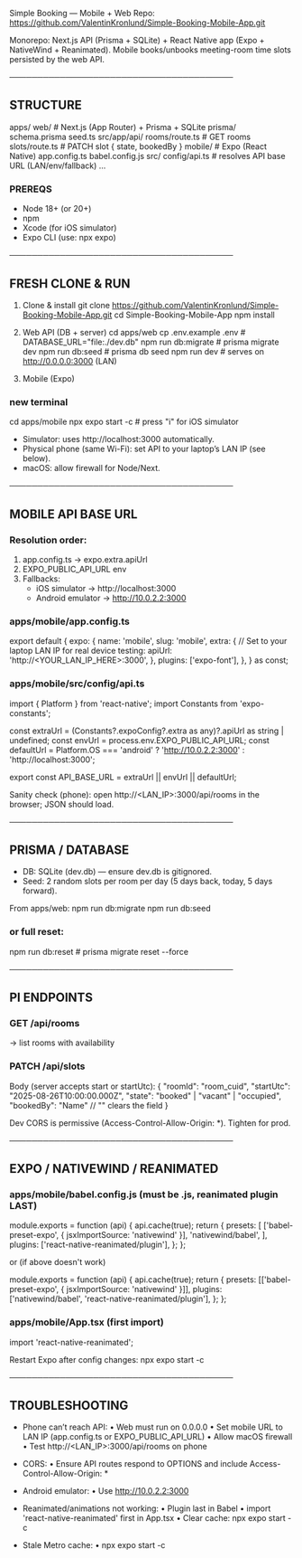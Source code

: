 <!-- @format -->

Simple Booking — Mobile + Web
Repo: https://github.com/ValentinKronlund/Simple-Booking-Mobile-App.git

Monorepo: Next.js API (Prisma + SQLite) + React Native app (Expo + NativeWind + Reanimated).
Mobile books/unbooks meeting-room time slots persisted by the web API.

────────────────────────────────────────

## STRUCTURE

apps/
web/ # Next.js (App Router) + Prisma + SQLite
prisma/
schema.prisma
seed.ts
src/app/api/
rooms/route.ts # GET rooms
slots/route.ts # PATCH slot { state, bookedBy }
mobile/ # Expo (React Native)
app.config.ts
babel.config.js
src/
config/api.ts # resolves API base URL (LAN/env/fallback)
...

### PREREQS

- Node 18+ (or 20+)
- npm
- Xcode (for iOS simulator)
- Expo CLI (use: npx expo)

────────────────────────────────────────

## FRESH CLONE & RUN

1. Clone & install
   git clone https://github.com/ValentinKronlund/Simple-Booking-Mobile-App.git
   cd Simple-Booking-Mobile-App
   npm install

2. Web API (DB + server)
   cd apps/web
   cp .env.example .env # DATABASE_URL="file:./dev.db"
   npm run db:migrate # prisma migrate dev
   npm run db:seed # prisma db seed
   npm run dev # serves on http://0.0.0.0:3000 (LAN)

3. Mobile (Expo)

### new terminal

cd apps/mobile
npx expo start -c # press "i" for iOS simulator

- Simulator: uses http://localhost:3000 automatically.
- Physical phone (same Wi-Fi): set API to your laptop’s LAN IP (see below).
- macOS: allow firewall for Node/Next.

────────────────────────────────────────

## MOBILE API BASE URL

### Resolution order:

1. app.config.ts → expo.extra.apiUrl
2. EXPO_PUBLIC_API_URL env
3. Fallbacks:
   - iOS simulator → http://localhost:3000
   - Android emulator → http://10.0.2.2:3000

### apps/mobile/app.config.ts

export default {
expo: {
name: 'mobile',
slug: 'mobile',
extra: {
// Set to your laptop LAN IP for real device testing:
apiUrl: 'http://<YOUR_LAN_IP_HERE>:3000',
},
plugins: ['expo-font'],
},
} as const;

### apps/mobile/src/config/api.ts

import { Platform } from 'react-native';
import Constants from 'expo-constants';

const extraUrl = (Constants?.expoConfig?.extra as any)?.apiUrl as string | undefined;
const envUrl = process.env.EXPO_PUBLIC_API_URL;
const defaultUrl =
Platform.OS === 'android' ? 'http://10.0.2.2:3000' : 'http://localhost:3000';

export const API_BASE_URL = extraUrl || envUrl || defaultUrl;

Sanity check (phone): open http://<LAN_IP>:3000/api/rooms in the browser; JSON should load.

────────────────────────────────────────

## PRISMA / DATABASE

- DB: SQLite (dev.db) — ensure dev.db is gitignored.
- Seed: 2 random slots per room per day (5 days back, today, 5 days forward).

From apps/web:
npm run db:migrate
npm run db:seed

### or full reset:

npm run db:reset # prisma migrate reset --force

────────────────────────────────────────

## PI ENDPOINTS

### GET /api/rooms

→ list rooms with availability

### PATCH /api/slots

Body (server accepts start or startUtc):
{
"roomId": "room_cuid",
"startUtc": "2025-08-26T10:00:00.000Z",
"state": "booked" | "vacant" | "occupied",
"bookedBy": "Name" // "" clears the field
}

Dev CORS is permissive (Access-Control-Allow-Origin: \*). Tighten for prod.

────────────────────────────────────────

## EXPO / NATIVEWIND / REANIMATED

### apps/mobile/babel.config.js (must be .js, reanimated plugin LAST)

module.exports = function (api) {
api.cache(true);
return {
presets: [
['babel-preset-expo', { jsxImportSource: 'nativewind' }],
'nativewind/babel',
],
plugins: ['react-native-reanimated/plugin'],
};
};

or (if above doesn't work)

module.exports = function (api) {
api.cache(true);
return {
presets: [['babel-preset-expo', { jsxImportSource: 'nativewind' }]],
plugins: ['nativewind/babel', 'react-native-reanimated/plugin'],
};
};

### apps/mobile/App.tsx (first import)

import 'react-native-reanimated';

Restart Expo after config changes:
npx expo start -c

────────────────────────────────────────

## TROUBLESHOOTING

- Phone can’t reach API:
  • Web must run on 0.0.0.0
  • Set mobile URL to LAN IP (app.config.ts or EXPO_PUBLIC_API_URL)
  • Allow macOS firewall
  • Test http://<LAN_IP>:3000/api/rooms on phone

- CORS:
  • Ensure API routes respond to OPTIONS and include Access-Control-Allow-Origin: \*

- Android emulator:
  • Use http://10.0.2.2:3000

- Reanimated/animations not working:
  • Plugin last in Babel
  • import 'react-native-reanimated' first in App.tsx
  • Clear cache: npx expo start -c

- Stale Metro cache:
  • npx expo start -c
